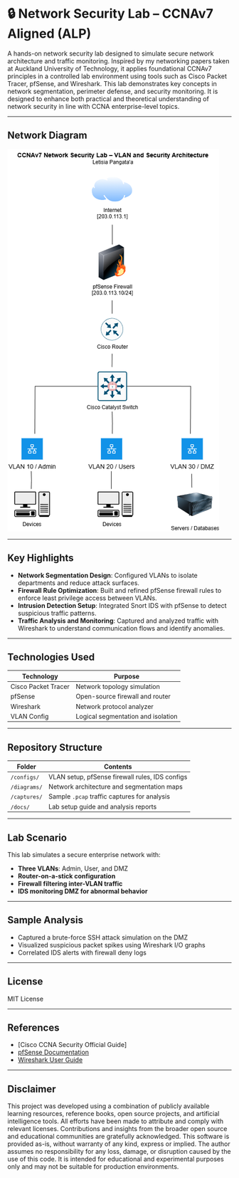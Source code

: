 ﻿# 🔒 Network Security Lab – CCNAv7 Aligned (ALP)

A hands-on network security lab designed to simulate secure network architecture and traffic monitoring. Inspired by my networking papers taken at Auckland University of Technology, it applies foundational CCNAv7 principles in a controlled lab environment using tools such as Cisco Packet Tracer, pfSense, and Wireshark. This lab demonstrates key concepts in network segmentation, perimeter defense, and security monitoring. It is designed to enhance both practical and theoretical understanding of network security in line with CCNA enterprise-level topics.

---

## Network Diagram

<img alt="image" src="network-security-lab-diagram.drawio.png" />


---

## Key Highlights

- **Network Segmentation Design**: Configured VLANs to isolate departments and reduce attack surfaces.
- **Firewall Rule Optimization**: Built and refined pfSense firewall rules to enforce least privilege access between VLANs.
- **Intrusion Detection Setup**: Integrated Snort IDS with pfSense to detect suspicious traffic patterns.
- **Traffic Analysis and Monitoring**: Captured and analyzed traffic with Wireshark to understand communication flows and identify anomalies.

---

## Technologies Used

| Technology         | Purpose                               |
|--------------------|----------------------------------------|
| Cisco Packet Tracer| Network topology simulation            |
| pfSense            | Open-source firewall and router        |
| Wireshark          | Network protocol analyzer              |
| VLAN Config        | Logical segmentation and isolation     |

---

## Repository Structure

| Folder        | Contents                                             |
|---------------|------------------------------------------------------|
| `/configs/`   | VLAN setup, pfSense firewall rules, IDS configs     |
| `/diagrams/`  | Network architecture and segmentation maps          |
| `/captures/`  | Sample `.pcap` traffic captures for analysis        |
| `/docs/`      | Lab setup guide and analysis reports                |

---

## Lab Scenario

This lab simulates a secure enterprise network with:

- **Three VLANs**: Admin, User, and DMZ
- **Router-on-a-stick configuration**
- **Firewall filtering inter-VLAN traffic**
- **IDS monitoring DMZ for abnormal behavior**
  
---

## Sample Analysis

- Captured a brute-force SSH attack simulation on the DMZ
- Visualized suspicious packet spikes using Wireshark I/O graphs
- Correlated IDS alerts with firewall deny logs

---

## License

MIT License

---

## References

- [Cisco CCNA Security Official Guide]
- [pfSense Documentation](https://docs.netgate.com/pfsense/en/latest/)
- [Wireshark User Guide](https://www.wireshark.org/docs/wsug_html_chunked/)

---

## Disclaimer


This project was developed using a combination of publicly available learning resources, reference books, open source projects, and artificial intelligence tools. All efforts have been made to attribute and comply with relevant licenses. Contributions and insights from the broader open source and educational communities are gratefully acknowledged. This software is provided as-is, without warranty of any kind, express or implied. The author assumes no responsibility for any loss, damage, or disruption caused by the use of this code. It is intended for educational and experimental purposes only and may not be suitable for production environments.

